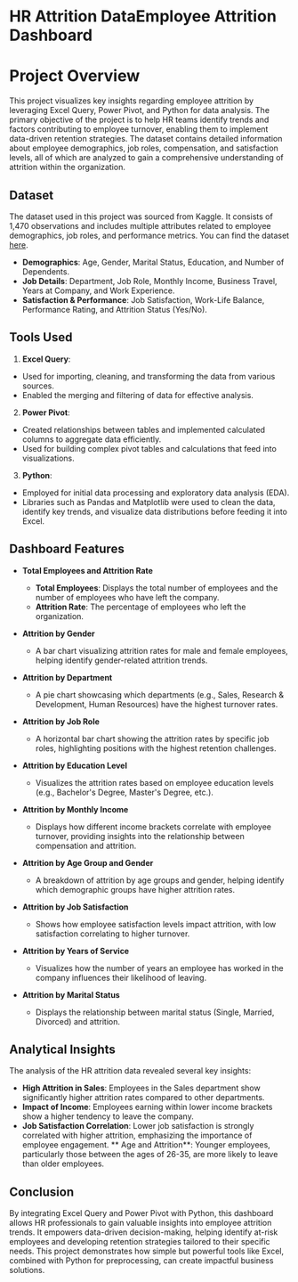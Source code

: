 # HR Attrition DataEmployee Attrition Dashboard
# Project Overview
This project visualizes key insights regarding employee attrition by leveraging Excel Query, Power Pivot, and Python for data analysis. The primary objective of the project is to help HR teams identify trends and factors contributing to employee turnover, enabling them to implement data-driven retention strategies. The dataset contains detailed information about employee demographics, job roles, compensation, and satisfaction levels, all of which are analyzed to gain a comprehensive understanding of attrition within the organization.

## Dataset
The dataset used in this project was sourced from Kaggle. It consists of 1,470 observations and includes multiple attributes related to employee demographics, job roles, and performance metrics. You can find the dataset [here](https://www.kaggle.com/datasets/pavansubhasht/ibm-hr-analytics-attrition-dataset).
- **Demographics**: Age, Gender, Marital Status, Education, and Number of Dependents.
- **Job Details**: Department, Job Role, Monthly Income, Business Travel, Years at Company, and Work Experience.
- **Satisfaction & Performance**: Job Satisfaction, Work-Life Balance, Performance Rating, and Attrition Status (Yes/No).
## Tools Used
1. **Excel Query**:

- Used for importing, cleaning, and transforming the data from various sources.
- Enabled the merging and filtering of data for effective analysis.
2. **Power Pivot**:

- Created relationships between tables and implemented calculated columns to aggregate data efficiently.
- Used for building complex pivot tables and calculations that feed into visualizations.
3. **Python**:

- Employed for initial data processing and exploratory data analysis (EDA).
- Libraries such as Pandas and Matplotlib were used to clean the data, identify key trends, and visualize data distributions before feeding it into Excel.
## Dashboard Features

- **Total Employees and Attrition Rate**  
  - **Total Employees**: Displays the total number of employees and the number of employees who have left the company.  
  - **Attrition Rate**: The percentage of employees who left the organization.

- **Attrition by Gender**  
  - A bar chart visualizing attrition rates for male and female employees, helping identify gender-related attrition trends.

- **Attrition by Department**  
  - A pie chart showcasing which departments (e.g., Sales, Research & Development, Human Resources) have the highest turnover rates.

- **Attrition by Job Role**  
  - A horizontal bar chart showing the attrition rates by specific job roles, highlighting positions with the highest retention challenges.

- **Attrition by Education Level**  
  - Visualizes the attrition rates based on employee education levels (e.g., Bachelor's Degree, Master's Degree, etc.).

- **Attrition by Monthly Income**  
  - Displays how different income brackets correlate with employee turnover, providing insights into the relationship between compensation and attrition.

- **Attrition by Age Group and Gender**  
  - A breakdown of attrition by age groups and gender, helping identify which demographic groups have higher attrition rates.

- **Attrition by Job Satisfaction**  
  - Shows how employee satisfaction levels impact attrition, with low satisfaction correlating to higher turnover.

- **Attrition by Years of Service**  
  - Visualizes how the number of years an employee has worked in the company influences their likelihood of leaving.

- **Attrition by Marital Status**  
  - Displays the relationship between marital status (Single, Married, Divorced) and attrition.
## Analytical Insights
The analysis of the HR attrition data revealed several key insights:

- **High Attrition in Sales**: Employees in the Sales department show significantly higher attrition rates compared to other departments.
- **Impact of Income**: Employees earning within lower income brackets show a higher tendency to leave the company.
- **Job Satisfaction Correlation**: Lower job satisfaction is strongly correlated with higher attrition, emphasizing the importance of employee engagement.
  ** Age and Attrition**: Younger employees, particularly those between the ages of 26-35, are more likely to leave than older employees.
## Conclusion
By integrating Excel Query and Power Pivot with Python, this dashboard allows HR professionals to gain valuable insights into employee attrition trends. It empowers data-driven decision-making, helping identify at-risk employees and developing retention strategies tailored to their specific needs. This project demonstrates how simple but powerful tools like Excel, combined with Python for preprocessing, can create impactful business solutions.
